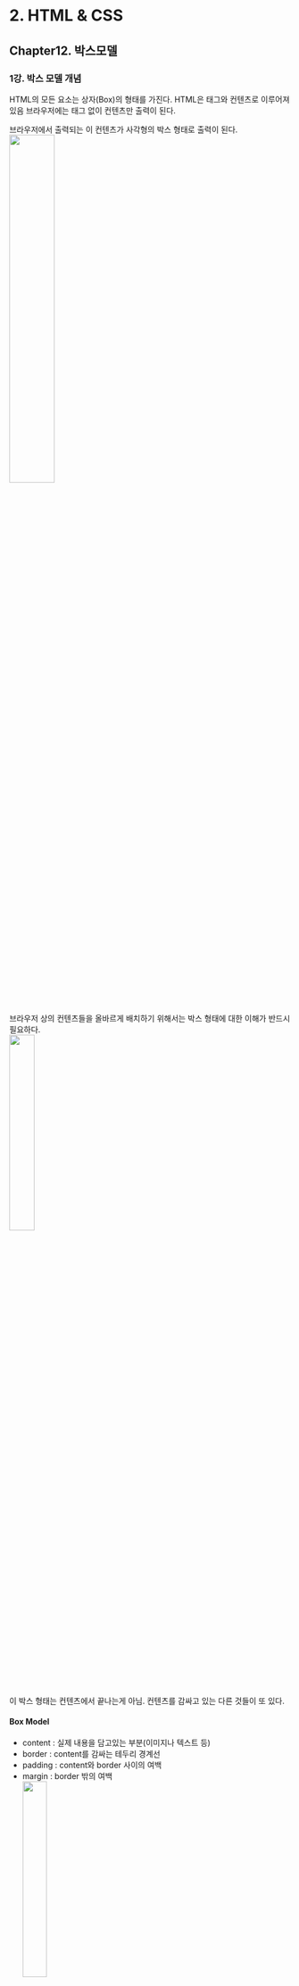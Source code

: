 # 2. HTML & CSS

## Chapter12. 박스모델

### 1강. 박스 모델 개념

HTML의 모든 요소는 상자(Box)의 형태를 가진다.
HTML은 태그와 컨텐츠로 이루어져 있음
브라우저에는 태그 없이 컨텐츠만 출력이 된다.

브라우저에서 출력되는 이 컨텐츠가 사각형의 박스 형태로 출력이 된다.
<br/>
<img src="https://images.velog.io/images/nathan29849/post/d7524a77-c269-4b5e-a66d-a098de6ef913/image.png" width="40%">

브라우저 상의 컨텐츠들을 올바르게 배치하기 위해서는
박스 형태에 대한 이해가 반드시 필요하다.
<br/>
<img src="https://images.velog.io/images/nathan29849/post/4821fb4b-271f-40de-8e0c-c02427315f2c/image.png" width="30%">

이 박스 형태는 컨텐츠에서 끝나는게 아님.
컨텐츠를 감싸고 있는 다른 것들이 또 있다.

#### Box Model

- content : 실제 내용을 담고있는 부분(이미지나 텍스트 등)
- border : content를 감싸는 테두리 경계선
- padding : content와 border 사이의 여백
- margin : border 밖의 여백
  <br/>
  <img src="https://images.velog.io/images/nathan29849/post/322df016-73be-4af9-a1fb-1e60df4f0b33/image.png" width="30%">

`box-sizing` 속성을 사용해 이 방식을 바꿀 수 있습니다.

`content-box`는 기본 CSS 박스 크기 결정법을 사용합니다. 요소의 너비를 100 픽셀로 설정하면 콘텐츠 영역이 100 픽셀 너비를 가지고, 테두리와 안쪽 여백은 이에 더해집니다.
`border-box`는 테두리와 안쪽 여백의 크기도 <mark>요소의 크기로 고려합니다.</mark> 너비를 100 픽셀로 설정하고 테두리와 안쪽 여백을 추가하면, 콘텐츠 영역이 줄어들어 총 너비 100 픽셀을 유지합니다. 대부분의 경우 이 편이 크기를 조절할 때 쉽습니다.

### 2강. Content와 Border

#### 2-1. Content

보통 요소의 크기를 정의할 때 height, width를 쓰는데, 이는 content의 크기를 의미한다.

content의 크기를 지정해 놓고, content 내부의 양을 늘리게 되면, 내용이 content를 벗어나게 된다.
<br/>
<img src="https://images.velog.io/images/nathan29849/post/177b08a9-a71d-4420-b81c-7f39f3c6df90/image.png" width="30%">

(참고) :

- overflow: hidden; 이 속성과 값을 이용하면 content 내부의 양이 넘치더라도 넘치는 부분을 안보이게끔 할 수 있다.
- overflow: scroll; 을 사용하면 넘치는 내용을 스크롤을 내려 확인할 수 있게 된다.

#### 2-2. Border

크게 3가지의 Property를 이용해서 사용한다.

- 1. border-style
  - ex. border-style: dashed solid dotted double; (띄어쓰기로 구분 가능. 시계방향으로 12시 방향부터 상, 우, 하, 좌 순으로 돌아가며 적용됨)
- 2. border-width
  - ex. border-width: 2px 8px 3px 7px;
- 3. border-color
  - ex. border-color: red blue yellow green;

위의 속성을 한꺼번에 사용할수도 있다.
ex. border: 4px solid red;
(But 각 속성별로 하나씩만 되는듯 - 실험해봄.)

- 4. border-radius : 크기 값을 이용하여 경계선을 둥글게 표현할 수 있다.(반지름의 크기를 적용시키게 되는 것.)
  - ex. border-radius: 12px;
  - 4 방향으로 나누어 적용도 가능함.
    - border-top-left-radius
    - border-top-right-radius
    - border-bottom-left-radius
    - border-bottom-right-radus
  - 타원형도 적용할 수 있음.
    <br/>
    - <img src="https://images.velog.io/images/nathan29849/post/18a794e5-babe-4a13-8d4a-0c1501a9803f/image.png" width="30%">
  - 한 번에 적용하고 싶을 때는 / 를 이용하여 구분지어주면 된다.
    - ex. border-radius: 100px 50px 0 0 / 0 0 50px 100px; (첫번째 자리는 왼쪽 상단을 의미하며 / 를 통해 타원형의 반지름을 구분한다.)

### 3강. padding과 margin

padding: 24px 12px 33px 12px; 처럼 네 방향을 따로 정할수도 있음.

요소의 배경 색을 지정할 때 padding까지 색이 지정되는 것을 알 수 있다.

##### 마진 상쇄(Margin Collapse)

위 아래의 다른 요소에서 각각 margin을 적용하게 되면, 두 margin이 함께 공존하지 않게 되는 현상

둘 중 더 큰 쪽 margin을 따라가게 된다.
<br/>
<img src="https://images.velog.io/images/nathan29849/post/683cfcfa-ffd0-4c3e-96cf-694b7cb85fa0/image.png" width="30%">

##### Box Sizing

요소에 width와 height를 적용하면 기준은 항상 content의 크기이다.
그렇기 때문에 다른 요소와 배치할 때 종종 크기 값을 어떻게 해야할지 고민이 많다.
여기에 도움을 주는 것이 box-sizing 속성이다.

기본적으로 `box-sizing: content-box;`를 쓴다.
content-box의 크기를 기준으로 한다는 말이다.

- width(height) = content size

`box-sizing: border-box;`는 border의 두께까지 포함된 크기를 전체 크기로 정함.

- width(height) = content size + padding + border

```css
#top {
  width: 200px;
  height: 100px;
  background-color: red;
  box-sizing: border-box;
  padding: 20px;
}
```

이렇게 이미 content의 크기가 200px\*100px일때 padding을 20px주면, 160px\*60px으로 content 크기가 축소된다.
상하좌우로 각각 20px씩 padding값이 늘어났기 때문.
(`box-sizing: content-box;`일때는 content 크기는 변화 없음.)
